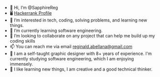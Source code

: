 - 👋 Hi, I’m @SapphireReg
- 🖥️ [Hackerrank Profile](https://www.hackerrank.com/reginald_abella1)
- 👀 I’m interested in tech, coding, solving problems, and learning new things.
- 🌱 I’m currently learning software engineering.
- 💞️ I’m looking to collaborate on any project that can help me build up my coding skills
- 📫 You can reach me via email reginald.abellana@gmail.com
- 📢 I am a self-taught graphic designer with 8+ years of experience. I'm currently studying software engineering, which I am enjoying immensely.  
- 📢 I like learning new things, I am creative and a good technical thinker. 


<!---
SapphireReg/SapphireReg is a ✨ special ✨ repository because its `README.md` (this file) appears on your GitHub profile.
You can click the Preview link to take a look at your changes.
--->
